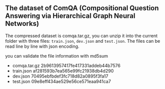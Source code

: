 ## The dataset of ComQA (Compositional Question Answering via Hierarchical Graph Neural Networks)

The compressed dataset is comqa.tar.gz, you can unzip it into the current folder with three files:
`train.json`, `dev.json` and  `test.json`. The files can be read line by line with json encoding.

you can validate the file information with md5sum

* comqa.tar.gz 2b9613957417fe417331addeb44b7576
* train.json af281593b7ea565e99fc21938db4d290
* dev.json 70495ebfbdef3fc718d82a0895f3fa17
* test.json 09e8eff434ae529e56ce571eaa941ca7
